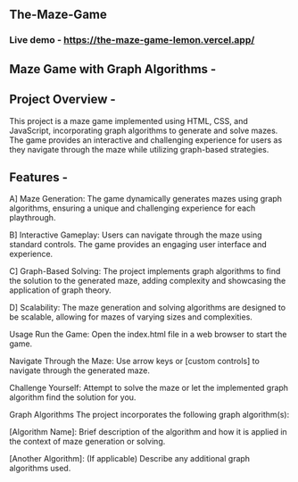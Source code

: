 ## The-Maze-Game

### Live demo - https://the-maze-game-lemon.vercel.app/

## Maze Game with Graph Algorithms -

## Project Overview -

This project is a maze game implemented using HTML, CSS, and JavaScript, incorporating graph algorithms to generate and solve mazes. The game provides an interactive and challenging experience for users as they navigate through the maze while utilizing graph-based strategies.

## Features - 

A] Maze Generation: The game dynamically generates mazes using graph algorithms, ensuring a unique and challenging experience for each playthrough.

B] Interactive Gameplay: Users can navigate through the maze using standard controls. The game provides an engaging user interface and experience.

C] Graph-Based Solving: The project implements graph algorithms to find the solution to the generated maze, adding complexity and showcasing the application of graph theory.

D] Scalability: The maze generation and solving algorithms are designed to be scalable, allowing for mazes of varying sizes and complexities.

Usage
Run the Game:
Open the index.html file in a web browser to start the game.

Navigate Through the Maze:
Use arrow keys or [custom controls] to navigate through the generated maze.

Challenge Yourself:
Attempt to solve the maze or let the implemented graph algorithm find the solution for you.

Graph Algorithms
The project incorporates the following graph algorithm(s):

[Algorithm Name]: Brief description of the algorithm and how it is applied in the context of maze generation or solving.

[Another Algorithm]: (If applicable) Describe any additional graph algorithms used.
